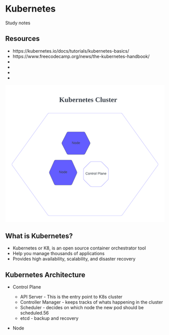 # Kubernetes
Study notes
<h2>Resources</h2>
<p>
  <ul>
    <li>https://kubernetes.io/docs/tutorials/kubernetes-basics/</li>
    <li>https://www.freecodecamp.org/news/the-kubernetes-handbook/</li>
    <li></li>
    <li></li>
    <li></li>
    <li></li>
  </ul>
</p>
<p><img src="kubernetescluster.png"></p>
<h2>What is Kubernetes?</h2>
<p>
  <ul>
    <li>Kubernetes or K8, is an open source container orchestrator tool</li>
    <li>Help you manage thousands of applications</li>
    <li>Provides high availability, scalability, and disaster recovery</li>
  </ul>
</p>

<h2>Kubernetes Architecture</h2>
<p>
  <ul>
    <li>Control Plane</li>
    <p>
    <ul>
      <li>API Server - This is the entry point to K8s cluster</li>
      <li>Controller Manager - keeps tracks of whats happening in the cluster</li>
      <li>Scheduler - decides on which node the new pod should be scheduled.56</li>
      <li>etcd - backup and recovery</li>
    </ul>
  </p>
    </ul>
    <ul>
    <li>Node</li>
    </ul>
  </ul>
</p>
